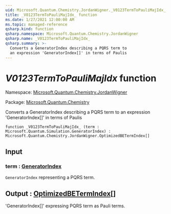 ```yaml
---
uid: Microsoft.Quantum.Chemistry.JordanWigner._V0123TermToPauliMajIdx_
title: _V0123TermToPauliMajIdx_ function
ms.date: 1/27/2021 12:00:00 AM
ms.topic: managed-reference
qsharp.kind: function
qsharp.namespace: Microsoft.Quantum.Chemistry.JordanWigner
qsharp.name: _V0123TermToPauliMajIdx_
qsharp.summary: >-
  Converts a GeneratorIndex describing a PQRS term to
  an expression 'GeneratorIndex[]' in terms of Paulis
---
```


# _V0123TermToPauliMajIdx_ function

Namespace: [Microsoft.Quantum.Chemistry.JordanWigner](xref:Microsoft.Quantum.Chemistry.JordanWigner)

Package: [Microsoft.Quantum.Chemistry](https://nuget.org/packages/Microsoft.Quantum.Chemistry)


Converts a GeneratorIndex describing a PQRS term toan expression 'GeneratorIndex[]' in terms of Paulis

```qsharp
function _V0123TermToPauliMajIdx_ (term : Microsoft.Quantum.Simulation.GeneratorIndex) : Microsoft.Quantum.Chemistry.JordanWigner.OptimizedBETermIndex[]
```


## Input

### term : [GeneratorIndex](xref:Microsoft.Quantum.Simulation.GeneratorIndex)

`GeneratorIndex` representing a PQRS term.



## Output : [OptimizedBETermIndex](xref:Microsoft.Quantum.Chemistry.JordanWigner.OptimizedBETermIndex)[]

'GeneratorIndex[]' expressing PQRS term as Pauli terms.